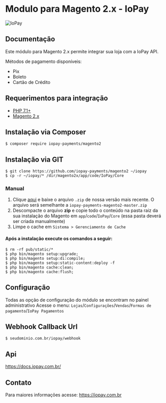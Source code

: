 # Modulo para Magento 2.x - IoPay
![IoPay](https://static.iopay.dev/assets/img/capa_git.jpg)
## Documentação

Este módulo para Magento 2.x permite integrar sua loja com a IoPay API.

Métodos de pagamento disponíveis:

- Pix
- Boleto
- Cartão de Crédito

## Requerimentos para integração
- [PHP 7.1+](https://www.php.net)
- [Magento 2.x](https://magento.com/tech-resources/download)

## Instalação via Composer
	$ composer require iopay-payments/magento2

## Instalação via GIT
    $ git clone https://github.com/iopay-payments/magento2 ~/iopay
    $ cp -r ~/iopay/* /dir/magento2x/app/code/IoPay/Core

### Manual
1. Clique [aqui](https://github.com/iopay-payments/magento2/archive/refs/tags/v1.0.0.zip) e baixe o arquivo `.zip` de nossa versão mais recente. O arquivo será semelhante a `iopay-payments-magento2-master.zip`
2. Descompacte o arquivo **zip** e copie todo o conteúdo na pasta raiz da sua instalação do Magento em `app`/`code`/`IoPay`/`Core` (essa pasta deverá ser criada manualmente)
3. Limpe o cache em `Sistema > Gerenciamento de Cache`

#### Após a instalação execute os comandos a seguir:
    $ rm -rf pub/static/*
    $ php bin/magento setup:upgrade;
    $ php bin/magento setup:di:compile;
    $ php bin/magento setup:static-content:deploy -f
    $ php bin/magento cache:clean;
    $ php bin/magento cache:flush;

## Configuração
Todas as opção de configuração do módulo se encontram no painel administrativo
Acesse o menu: `Lojas`/`Configurações`/`Vendas`/`Formas de pagamento`/`IoPay Pagamentos`

## Webhook Callback Url
    $ seudominio.com.br/iopay/webhook

## Api
https://docs.iopay.com.br/

## Contato
Para maiores informações acesse: https://iopay.com.br